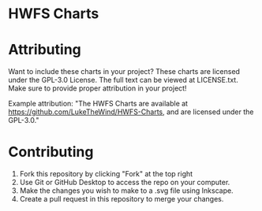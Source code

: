 # HWFS Charts

# Attributing
Want to include these charts in your project? These charts are licensed under the GPL-3.0 License. The full text can be viewed at LICENSE.txt. Make sure to provide proper attribution in your project!
 
Example attribution: "The HWFS Charts are available at https://github.com/LukeTheWind/HWFS-Charts, and are licensed under the GPL-3.0."

# Contributing
1. Fork this repository by clicking "Fork" at the top right
2. Use Git or GitHub Desktop to access the repo on your computer.
3. Make the changes you wish to make to a .svg file using Inkscape.
4. Create a pull request in this repository to merge your changes.
